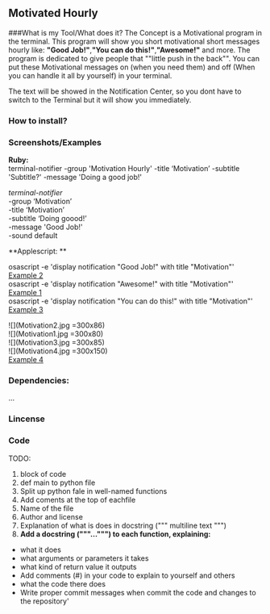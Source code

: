 ## Motivated Hourly

###What is my Tool/What does it?
The Concept is a Motivational program in the terminal.
This program will show you short motivational short messages hourly like: **"Good Job!"**,**"You can do this!"**,**"Awesome!"** and more. The program is dedicated to give people that ""little push in the back"". You can put these Motivational messages on (when you need them) and off (When you can handle it all by yourself) in your terminal. 

The text will be showed in the Notification Center, so you dont have to switch to the Terminal but it will show you immediately.
 
### How to install?

### Screenshots/Examples
**Ruby:** <br>
terminal-notifier -group 'Motivation Hourly' -title ‘Motivation’ -subtitle 'Subtitle?' -message 'Doing a good job!' 

*terminal-notifier* <br>
-group ‘Motivation’ <br>
-title ‘Motivation’ <br>
-subtitle ‘Doing goood!’ <br>
-message 'Good Job!' <br>
-sound default<br>

**Applescript: **

osascript -e 'display notification "Good Job!" with title "Motivation"' <br>  [Example 2](Motivation2.jpg)<br>
osascript -e 'display notification "Awesome!" with title "Motivation"' <br> [Example 1](Motivation1.jpg) <br>
osascript -e 'display notification "You can do this!" with title "Motivation"' <br>
 [Example 3](Motivation3.jpg) <br>
 

![](Motivation2.jpg =300x86)<br>
![](Motivation1.jpg =300x80)<br>
![](Motivation3.jpg =300x85)<br>
![](Motivation4.jpg =300x150)<br>
[Example 4](Motivation4.jpg)



### Dependencies:
...
### Lincense

### Code

TODO: 

1. block of code<br>
2. def main to python file<br>
3. Split up python fale in well-named functions<br>
4. Add coments at the top of eachfile<br>
5. Name of the file<br>
6. Author and license<br>
7. Explanation of what is does in docstring (""" multiline text """)<br>
8. **Add a docstring ("""...""") to each function, explaining:** <br>
- what it does<br>
- what arguments or parameters it takes<br>
- what kind of return value it outputs<br>
-  Add comments (#) in your code to explain to yourself and others <br>
- what the code there does<br>
-  Write proper commit messages when commit the code and changes to the repository' <br>
	





